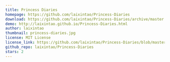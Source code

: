 ```yaml
---
title: Princess Diaries
homepage: https://github.com/laixintao/Princess-Diaries
download: https://github.com/laixintao/Princess-Diaries/archive/master.zip
demo: http://laixintao.github.io/Princess-Diaries.html 
author: laixintao
thumbnail: princess-diaries.jpg
license: MIT License
license_link: https://github.com/laixintao/Princess-Diaries/blob/master/LICENSE
github_repo: laixintao/Princess-Diaries
stars: 2
---
```

